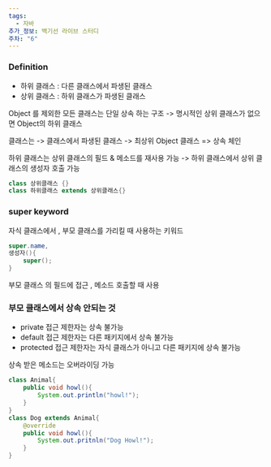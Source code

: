 ```yaml
---
tags:
  - 자바
추가_정보: 백기선 라이브 스터디
주차: "6"
---
```

### Definition

- 하위 클래스 : 다른 클래스에서 파생된 클래스
- 상위 클래스 : 하위 클래스가 파생된 클래스

 Object 를 제외한 모든 클래스는 단일 상속 하는 구조
 -> 명시적인 상위 클래스가 없으면 Object의 하위 클래스

 클래스는 -> 클래스에서 파생된 클래스 -> 최상위 Object 클래스
 => 상속 체인

하위 클래스는 상위 클래스의 필드 & 메소드를 재사용 가능
-> 하위 클래스에서 상위 클래스의 생성자 호출 가능

```java
class 상위클래스 {}
class 하위클래스 extends 상위클래스{}
```

### super keyword

자식 클래스에서 , 부모 클래스를 가리킬 때 사용하는 키워드
```java
super.name,
생성자(){
	super();
}
```

부모 클래스 의 필드에 접근 , 메소드 호출할 때 사용

### 부모 클래스에서 상속 안되는 것

- private 접근 제한자는 상속 불가능
- default 접근 제한자는 다른 패키지에서 상속 불가능
- protected 접근 제한자는 자식 클래스가 아니고 다른 패키지에 상속 불가능

상속 받은 메소드는 오버라이딩 가능
```java
class Animal{
	public void howl(){
		System.out.println("howl!");
	}
}
class Dog extends Animal{
	@override
	public void howl(){
		System.out.pritnln("Dog Howl!");
	}
}
```

